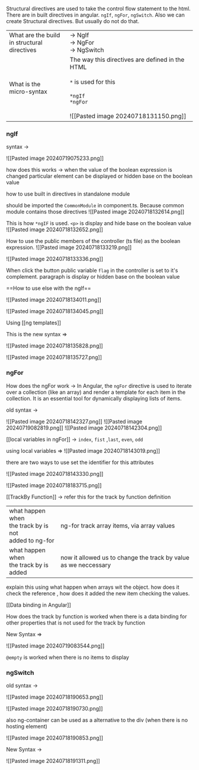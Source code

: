 Structural directives are used to take the control flow statement to the html. There are in built directives in angular. `ngIf`, `ngFor`, `ngSwitch`. Also we can create Structural directives. But usually do not do that. 

|                                                |                                                                                                                                                    |
| ---------------------------------------------- | -------------------------------------------------------------------------------------------------------------------------------------------------- |
| What are the build<br>in structural directives | -> NgIf<br>-> NgFor<br>-> NgSwitch                                                                                                                 |
| What is the <br>micro-syntax                   | The way this directives are defined in the HTML<br><br>`*` is used for this<br><br>`*ngIf`<br>`*ngFor`<br><br>![[Pasted image 20240718131150.png]] |
### ngIf

syntax -> 


![[Pasted image 20240719075233.png]]

how does this works -> 
when the  value of the boolean expression is changed particular element can be displayed or hidden base on the boolean value

how to use built in directives in standalone module

should be imported the `CommonModule` in component.ts. Because common module contains those directives
![[Pasted image 20240718132614.png]]

This is how `*ngIF` is used. `<p>` is display and hide base on the boolean value
![[Pasted image 20240718132652.png]] 

How to use the public members of the controller (ts file) as the boolean expression.
![[Pasted image 20240718133219.png]]

![[Pasted image 20240718133336.png]]

When click the button  public variable `flag` in the controller is set to it's complement. paragraph is display or hidden base on the boolean value

==How to use else with the ngIf==

![[Pasted image 20240718134011.png]]

![[Pasted image 20240718134045.png]]

Using [[ng templates]]


This is the new syntax =>

![[Pasted image 20240718135828.png]]

![[Pasted image 20240718135727.png]]

### ngFor

How does the ngFor work -> 
In Angular, the `ngFor` directive is used to iterate over a collection (like an array) and render a template for each item in the collection. It is an essential tool for dynamically displaying lists of items.

old syntax ->

![[Pasted image 20240718142327.png]]
![[Pasted image 20240719082819.png]]
![[Pasted image 20240718142304.png]]

[[local variables in ngFor]] -> `index`, `fist` ,`last`, `even`, `odd`

using local variables =>
![[Pasted image 20240718143019.png]]

there are two ways to use set the identifier for this attributes

![[Pasted image 20240718143330.png]]

![[Pasted image 20240718183715.png]]

[[TrackBy Function]] -> refer this for the track by function definition

|                                                            |                                                                 |
| ---------------------------------------------------------- | --------------------------------------------------------------- |
| what happen when<br>the track by is not<br>added to ng-for | ng-for track array items, via array values                      |
| what happen when <br>the track by is added                 | now it allowed us to change the track by value as we neccessary |

explain this using what happen when arrays wit the object. how does it check the reference , how does it added the new item checking the values.

[[Data binding in Angular]]

How does the track by function is worked when there is a data binding for other properties that is not used for the track by function

New Syntax =>

![[Pasted image 20240719083544.png]]

`@empty` is worked when there is no items to display
### ngSwitch

old syntax -> 

![[Pasted image 20240718190653.png]]

![[Pasted image 20240718190730.png]]

also ng-container can be used as a alternative to the div
(when there is no hosting element)

![[Pasted image 20240718190853.png]]

New Syntax ->

![[Pasted image 20240718191311.png]]